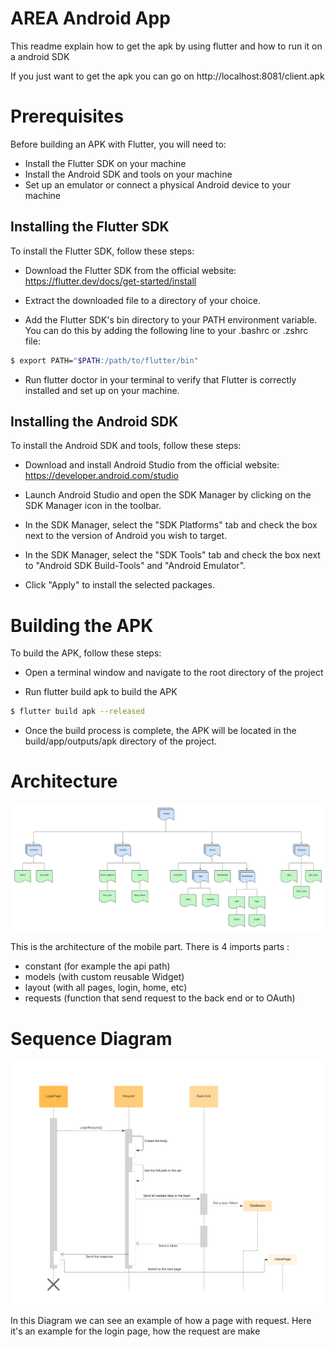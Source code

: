 # AREA Android App

This readme explain how to get the apk by using flutter and how to run it on a android SDK

If you just want to get the apk you can go on http://localhost:8081/client.apk

# Prerequisites

Before building an APK with Flutter, you will need to:

- Install the Flutter SDK on your machine
- Install the Android SDK and tools on your machine
- Set up an emulator or connect a physical Android device to your machine

## Installing the Flutter SDK

To install the Flutter SDK, follow these steps:

- Download the Flutter SDK from the official website: https://flutter.dev/docs/get-started/install

- Extract the downloaded file to a directory of your choice.

- Add the Flutter SDK's bin directory to your PATH environment variable. You can do this by adding the following line to your .bashrc or .zshrc file:


```bash 
$ export PATH="$PATH:/path/to/flutter/bin"
```
- Run flutter doctor in your terminal to verify that Flutter is correctly installed and set up on your machine.

## Installing the Android SDK

To install the Android SDK and tools, follow these steps:

- Download and install Android Studio from the official website: https://developer.android.com/studio

- Launch Android Studio and open the SDK Manager by clicking on the SDK Manager icon in the toolbar.

- In the SDK Manager, select the "SDK Platforms" tab and check the box next to the version of Android you wish to target.

- In the SDK Manager, select the "SDK Tools" tab and check the box next to "Android SDK Build-Tools" and "Android Emulator".

- Click "Apply" to install the selected packages.

# Building the APK

To build the APK, follow these steps:

- Open a terminal window and navigate to the root directory of the project

- Run flutter build apk to build the APK
``` bash
$ flutter build apk --released
```

- Once the build process is complete, the APK will be located in the build/app/outputs/apk directory of the project.

# Architecture

![alt text](readme/flutter_archi.png)

This is the architecture of the mobile part.
There is 4 imports parts :

- constant (for example the api path)
- models (with custom reusable Widget)
- layout (with all pages, login, home, etc)
- requests (function that send request to the back end or to OAuth)


# Sequence Diagram

![alt text](readme/flutter_sequence.png)

In this Diagram we can see an example of how a page with request.
Here it's an example for the login page, how the request are make